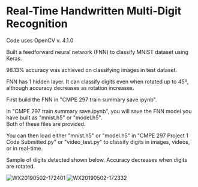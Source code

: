 # Real-Time Handwritten Multi-Digit Recognition

Code uses OpenCV v. 4.1.0

Built a feedforward neural network (FNN) to classify MNIST dataset using Keras. 

98.13% accuracy was achieved on classifying images in test dataset.

FNN has 1 hidden layer.
It can classify digits even when rotated up to 45º, although accuracy decreases as rotation increases.

First build the FNN in "CMPE 297 train summary save.ipynb".  

In "CMPE 297 train summary save.ipynb", you will save the FNN model you have built as "mnist.h5" or "model.h5".  
Both of these files are provided.

You can then load either "mnist.h5" or "model.h5" in "CMPE 297 Project 1 Code Submitted.py" or "video_test.py" to classify digits in images, videos, or in real-time.

Sample of digits detected shown below.  Accuracy decreases when digits are rotated.

![WX20190502-172401](https://github.com/user-attachments/assets/7b6fd529-dcd7-49a6-a3b9-5e34aa184ee5)
![WX20190502-172332](https://github.com/user-attachments/assets/d1bf09bf-f1ba-49dc-ab9d-3906e59b9089)

